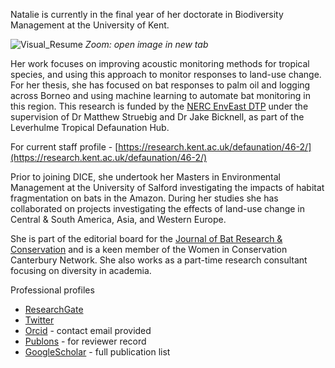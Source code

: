Natalie is currently in the final year of her doctorate in Biodiversity Management at the University of Kent. 

![Visual_Resume](https://user-images.githubusercontent.com/43967474/143039589-15b9a7d1-6cd0-4e09-a5a6-9793944e124a.png)
_Zoom: open image in new tab_

Her work focuses on improving acoustic monitoring methods for tropical species, and using this approach to monitor responses to land-use change. For her thesis, she has focused on bat responses to palm oil and logging across Borneo and using machine learning to automate bat monitoring in this region. This research is funded by the [NERC EnvEast DTP](https://www.ukri.org/councils/nerc/career-and-skills-development/nerc-studentships/responsive-training/nerc-doctoral-training-partnerships-dtp/doctoral-training-partnerships-1/) under the supervision of Dr Matthew Struebig and Dr Jake Bicknell, as part of the Leverhulme Tropical Defaunation Hub. 

For current staff profile - [https://research.kent.ac.uk/defaunation/46-2/](https://research.kent.ac.uk/defaunation/46-2/)

Prior to joining DICE, she undertook her Masters in Environmental Management at the University of Salford investigating the impacts of habitat fragmentation on bats in the Amazon. During her studies she has collaborated on projects investigating the effects of land-use change in Central & South America, Asia, and Western Europe. 


She is part of the editorial board for the [Journal of Bat Research & Conservation](https://secemu.org/en/journal-of-bat-research-and-conservation/overview/#:~:text=The%20Journal%20of%20Bat%20Research,possible%20perspectives%20and%20author%20interests.) and is a keen member of the Women in Conservation Canterbury Network. She also works as a part-time research consultant focusing on diversity in academia. 

Professional profiles

- [ResearchGate](https://www.researchgate.net/profile/Natalie-Yoh) 
- [Twitter](https://twitter.com/TallyYoh)
- [Orcid](https://orcid.org/0000-0002-6171-3800) - contact email provided
- [Publons](https://publons.com/researcher/3336784/natalie-yoh/) - for reviewer record
- [GoogleScholar](https://scholar.google.co.uk/citations?user=OzMYYZkAAAAJ&hl=en) - full publication list
